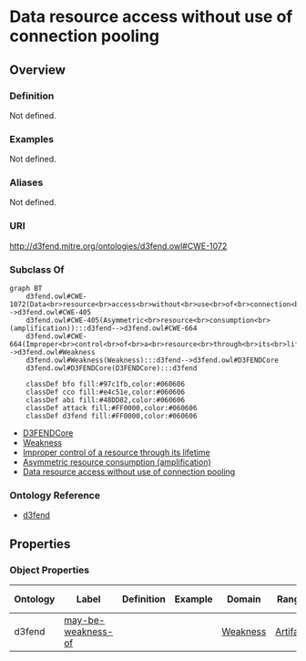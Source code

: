 # Data resource access without use of connection pooling

## Overview

### Definition
Not defined.

### Examples
Not defined.

### Aliases
Not defined.

### URI
http://d3fend.mitre.org/ontologies/d3fend.owl#CWE-1072

### Subclass Of
```mermaid
graph BT
    d3fend.owl#CWE-1072(Data<br>resource<br>access<br>without<br>use<br>of<br>connection<br>pooling):::d3fend-->d3fend.owl#CWE-405
    d3fend.owl#CWE-405(Asymmetric<br>resource<br>consumption<br>(amplification)):::d3fend-->d3fend.owl#CWE-664
    d3fend.owl#CWE-664(Improper<br>control<br>of<br>a<br>resource<br>through<br>its<br>lifetime):::d3fend-->d3fend.owl#Weakness
    d3fend.owl#Weakness(Weakness):::d3fend-->d3fend.owl#D3FENDCore
    d3fend.owl#D3FENDCore(D3FENDCore):::d3fend
    
    classDef bfo fill:#97c1fb,color:#060606
    classDef cco fill:#e4c51e,color:#060606
    classDef abi fill:#48DD82,color:#060606
    classDef attack fill:#FF0000,color:#060606
    classDef d3fend fill:#FF0000,color:#060606
```

- [D3FENDCore](/docs/ontology/reference/model/D3FENDCore/D3FENDCore.md)
- [Weakness](/docs/ontology/reference/model/D3FENDCore/Weakness/Weakness.md)
- [Improper control of a resource through its lifetime](/docs/ontology/reference/model/D3FENDCore/Weakness/Improper%20control%20of%20a%20resource%20through%20its%20lifetime/Improper%20control%20of%20a%20resource%20through%20its%20lifetime.md)
- [Asymmetric resource consumption (amplification)](/docs/ontology/reference/model/D3FENDCore/Weakness/Improper%20control%20of%20a%20resource%20through%20its%20lifetime/Asymmetric%20resource%20consumption%20%28amplification%29/Asymmetric%20resource%20consumption%20%28amplification%29.md)
- [Data resource access without use of connection pooling](/docs/ontology/reference/model/D3FENDCore/Weakness/Improper%20control%20of%20a%20resource%20through%20its%20lifetime/Asymmetric%20resource%20consumption%20%28amplification%29/Data%20resource%20access%20without%20use%20of%20connection%20pooling/Data%20resource%20access%20without%20use%20of%20connection%20pooling.md)


### Ontology Reference
- [d3fend](http://d3fend.mitre.org/ontologies/d3fend.owl#)

## Properties
### Object Properties
| Ontology | Label | Definition | Example | Domain | Range | Inverse Of |
|----------|-------|------------|---------|--------|-------|------------|
| d3fend | [may-be-weakness-of](http://d3fend.mitre.org/ontologies/d3fend.owl#may-be-weakness-of) |  |  | [Weakness](/docs/ontology/reference/model/D3FENDCore/Weakness/Weakness.md) | [Artifact](/docs/ontology/reference/model/D3FENDCore/Artifact/Artifact.md) | [may-have-weakness](http://d3fend.mitre.org/ontologies/d3fend.owl#may-have-weakness) |

